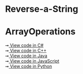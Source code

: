 # Reverse-a-String
# ArrayOperations
➞<a href="https://github.com/ritchiepulikottil/ArrayOperations/blob/main/c%23/MyArray.cs"> View code in C# </a><br>
➞<a href="https://github.com/ritchiepulikottil/ArrayOperations/blob/main/c%2B%2B/MyArray.cpp"> View code in C++ </a><br>
➞<a href="https://github.com/ritchiepulikottil/ArrayOperations/blob/main/java/MyArray.java"> View code in Java </a><br>
➞<a href="https://github.com/ritchiepulikottil/ArrayOperations/blob/main/javascript/MyArray.js"> View code in JavaScript </a><br>
➞<a href="https://github.com/ritchiepulikottil/ArrayOperations/blob/main/python/MyArray.py"> View code in Python </a><br>
